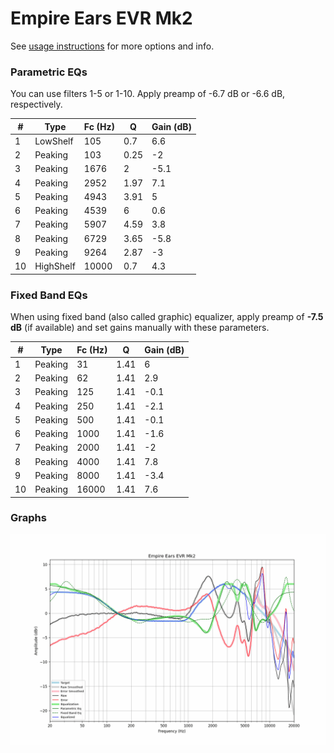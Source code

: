 # Empire Ears EVR Mk2
See [usage instructions](https://github.com/jaakkopasanen/AutoEq#usage) for more options and info.

### Parametric EQs
You can use filters 1-5 or 1-10. Apply preamp of -6.7 dB or -6.6 dB, respectively.

|   # | Type      |   Fc (Hz) |    Q |   Gain (dB) |
|-----|-----------|-----------|------|-------------|
|   1 | LowShelf  |       105 | 0.7  |         6.6 |
|   2 | Peaking   |       103 | 0.25 |        -2   |
|   3 | Peaking   |      1676 | 2    |        -5.1 |
|   4 | Peaking   |      2952 | 1.97 |         7.1 |
|   5 | Peaking   |      4943 | 3.91 |         5   |
|   6 | Peaking   |      4539 | 6    |         0.6 |
|   7 | Peaking   |      5907 | 4.59 |         3.8 |
|   8 | Peaking   |      6729 | 3.65 |        -5.8 |
|   9 | Peaking   |      9264 | 2.87 |        -3   |
|  10 | HighShelf |     10000 | 0.7  |         4.3 |

### Fixed Band EQs
When using fixed band (also called graphic) equalizer, apply preamp of **-7.5 dB** (if available) and set gains manually with these parameters.

|   # | Type    |   Fc (Hz) |    Q |   Gain (dB) |
|-----|---------|-----------|------|-------------|
|   1 | Peaking |        31 | 1.41 |         6   |
|   2 | Peaking |        62 | 1.41 |         2.9 |
|   3 | Peaking |       125 | 1.41 |        -0.1 |
|   4 | Peaking |       250 | 1.41 |        -2.1 |
|   5 | Peaking |       500 | 1.41 |        -0.1 |
|   6 | Peaking |      1000 | 1.41 |        -1.6 |
|   7 | Peaking |      2000 | 1.41 |        -2   |
|   8 | Peaking |      4000 | 1.41 |         7.8 |
|   9 | Peaking |      8000 | 1.41 |        -3.4 |
|  10 | Peaking |     16000 | 1.41 |         7.6 |

### Graphs
![](./Empire%20Ears%20EVR%20Mk2.png)
